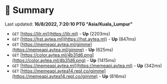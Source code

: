 # 📖 Summary
Last updated: **16/8/2022, 7:20:10 PTG "Asia/Kuala_Lumpur"**

- `GET` [https://lilr.ml](https://lilr.ml) - **Up** (2203ms)
- `GET` [https://hst.aytea.ml](https://hst.aytea.ml) - **Up** (847ms)
- `GET` [https://memeapi.aytea.ml/gimme](https://memeapi.aytea.ml/gimme) - **Up** (625ms)
- `GET` [https://color.aytea.ml/4b31d6.png](https://color.aytea.ml/4b31d6.png) - **Up** (1415ms)
- `GET` [https://memeapi.aytea.ml](https://memeapi.aytea.ml) - **Up** (342ms)
- `GET` [https://memeapi.aytea14.repl.co/gimme](https://memeapi.aytea14.repl.co/gimme) - **Up** (816ms)
